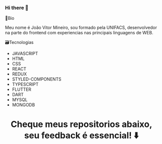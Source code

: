 ### Hi there 👋

📝Bio
<p> Meu nome é João Vitor Mineiro, sou formado pela UNIFACS, desenvolvedor na parte do frontend com experiencias nas principais linguagens de WEB.</p>

🗃️Tecnologias
- JAVASCRIPT
- HTML
- CSS
- REACT
- REDUX
- STYLED-COMPONENTS
- TYPESCRIPT
- FLUTTER
- DART
- MYSQL 
- MONGODB

<h1 align="center">Cheque meus repositorios abaixo, seu feedback é essencial! ⬇️</h1>
